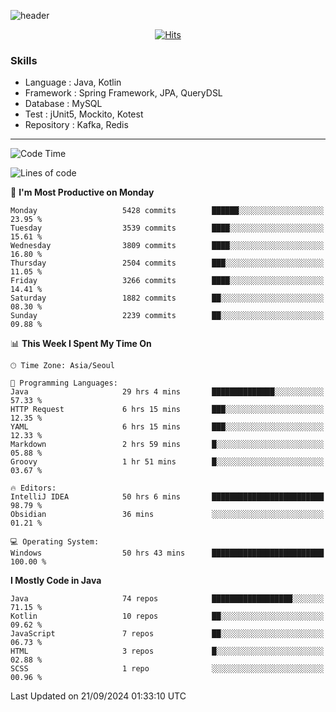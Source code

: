 <!-- Github Profile Readme로 프로필 꾸미기 : https://zzsza.github.io/development/2020/07/10/make-github-profile-readme/ -->

<!-- github theme -->
  <!-- 
    ![header](https://capsule-render.vercel.app/api?type=slice&color=e0f0e3&height=150&section=header&text=beasy&fontSize=45)
  -->
  ![header](https://capsule-render.vercel.app/api?type=soft&color=e0f0e3&height=150&section=header&text=Choi-YongSeok&fontSize=55&animation=twinkling)


<!-- hits count : https://hits.seeyoufarm.com/ -->
<div align=center>
    
  [![Hits](https://hits.seeyoufarm.com/api/count/incr/badge.svg?url=https%3A%2F%2Fgithub.com%2Fchoi-ys&count_bg=%2379C83D&title_bg=%23555555&icon=&icon_color=%23E7E7E7&title=hits&edge_flat=false)](https://hits.seeyoufarm.com)

</div>


<!-- Committed Top Lang -->
<div align=center>
</div>


### Skills
 - Language : Java, Kotlin
 - Framework : Spring Framework, JPA, QueryDSL
 - Database : MySQL
 - Test : jUnit5, Mockito, Kotest
 - Repository : Kafka, Redis

---

<!--START_SECTION:waka-->
![Code Time](http://img.shields.io/badge/Code%20Time-4%2C609%20hrs%2057%20mins-blue)

![Lines of code](https://img.shields.io/badge/From%20Hello%20World%20I%27ve%20Written-15.0%20million%20lines%20of%20code-blue)

📅 **I'm Most Productive on Monday** 

```text
Monday                   5428 commits        ██████░░░░░░░░░░░░░░░░░░░   23.95 % 
Tuesday                  3539 commits        ████░░░░░░░░░░░░░░░░░░░░░   15.61 % 
Wednesday                3809 commits        ████░░░░░░░░░░░░░░░░░░░░░   16.80 % 
Thursday                 2504 commits        ███░░░░░░░░░░░░░░░░░░░░░░   11.05 % 
Friday                   3266 commits        ████░░░░░░░░░░░░░░░░░░░░░   14.41 % 
Saturday                 1882 commits        ██░░░░░░░░░░░░░░░░░░░░░░░   08.30 % 
Sunday                   2239 commits        ██░░░░░░░░░░░░░░░░░░░░░░░   09.88 % 
```


📊 **This Week I Spent My Time On** 

```text
🕑︎ Time Zone: Asia/Seoul

💬 Programming Languages: 
Java                     29 hrs 4 mins       ██████████████░░░░░░░░░░░   57.33 % 
HTTP Request             6 hrs 15 mins       ███░░░░░░░░░░░░░░░░░░░░░░   12.35 % 
YAML                     6 hrs 15 mins       ███░░░░░░░░░░░░░░░░░░░░░░   12.33 % 
Markdown                 2 hrs 59 mins       █░░░░░░░░░░░░░░░░░░░░░░░░   05.88 % 
Groovy                   1 hr 51 mins        █░░░░░░░░░░░░░░░░░░░░░░░░   03.67 % 

🔥 Editors: 
IntelliJ IDEA            50 hrs 6 mins       █████████████████████████   98.79 % 
Obsidian                 36 mins             ░░░░░░░░░░░░░░░░░░░░░░░░░   01.21 % 

💻 Operating System: 
Windows                  50 hrs 43 mins      █████████████████████████   100.00 % 
```

**I Mostly Code in Java** 

```text
Java                     74 repos            ██████████████████░░░░░░░   71.15 % 
Kotlin                   10 repos            ██░░░░░░░░░░░░░░░░░░░░░░░   09.62 % 
JavaScript               7 repos             ██░░░░░░░░░░░░░░░░░░░░░░░   06.73 % 
HTML                     3 repos             █░░░░░░░░░░░░░░░░░░░░░░░░   02.88 % 
SCSS                     1 repo              ░░░░░░░░░░░░░░░░░░░░░░░░░   00.96 % 
```




 Last Updated on 21/09/2024 01:33:10 UTC
<!--END_SECTION:waka-->

<!-- 
![footer](https://capsule-render.vercel.app/api?section=footer&type=slice&color=e0f0e3)
-->


